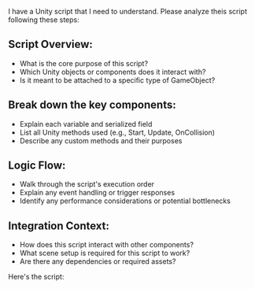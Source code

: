 I have a Unity script that I need to understand. Please analyze theis script following these steps:

## Script Overview:

- What is the core purpose of this script?
- Which Unity objects or components does it interact with?
- Is it meant to be attached to a specific type of GameObject?

## Break down the key components:

- Explain each variable and serialized field
- List all Unity methods used (e.g., Start, Update, OnCollision)
- Describe any custom methods and their purposes

## Logic Flow:

- Walk through the script's execution order
- Explain any event handling or trigger responses
- Identify any performance considerations or potential bottlenecks

## Integration Context:

- How does this script interact with other components?
- What scene setup is required for this script to work?
- Are there any dependencies or required assets?

Here's the script: